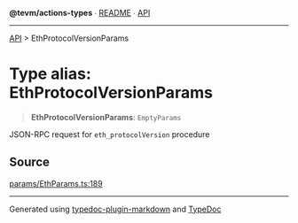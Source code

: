 **@tevm/actions-types** ∙ [README](../README.md) ∙ [API](../API.md)

***

[API](../API.md) > EthProtocolVersionParams

# Type alias: EthProtocolVersionParams

> **EthProtocolVersionParams**: `EmptyParams`

JSON-RPC request for `eth_protocolVersion` procedure

## Source

[params/EthParams.ts:189](https://github.com/evmts/tevm-monorepo/blob/main/core/actions-types/src/params/EthParams.ts#L189)

***
Generated using [typedoc-plugin-markdown](https://www.npmjs.com/package/typedoc-plugin-markdown) and [TypeDoc](https://typedoc.org/)
